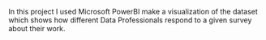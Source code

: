 In this project I used Microsoft PowerBI make a visualization of the dataset which shows how different Data Professionals respond to a given survey about their work.
